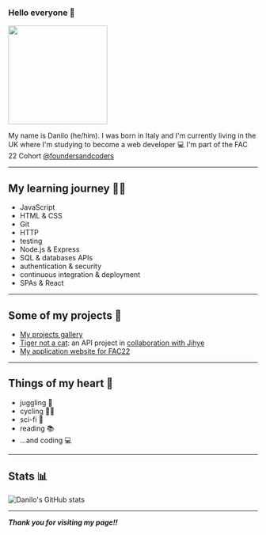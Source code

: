 ### Hello everyone 👋

 <img src="https://media.giphy.com/media/hTUJMB4EzbfO5HoEtH/giphy.gif" width="200">

My name is Danilo (he/him). 
I was born in Italy and I'm currently living in the UK where I'm studying to become a web developer 💻 
I'm part of the FAC 22 Cohort [@foundersandcoders](https://github.com/foundersandcoders) 

---

## My learning journey 👨‍🎓
* JavaScript 
* HTML & CSS 
* Git 
* HTTP 
* testing 
* Node.js & Express 
* SQL & databases APIs 
* authentication & security 
* continuous integration & deployment 
* SPAs & React 

---

## Some of my projects 💾 
* [My projects gallery](https://danilo-cupido.github.io/pre-apprenticeship-projects/)
* [Tiger not a cat](https://fac22.github.io/tiger-not-a-cat/): an API project in [collaboration with Jihye](https://github.com/jijip41)
* [My application website for FAC22](https://danilo-cupido.github.io/FAC22-Application/)

---

## Things of my heart 💖 
* juggling 🤹
* cycling 🚴‍♂️ 
* sci-fi 🤖 
* reading 📚 
* ...and coding 💻 

---
## Stats 📊

![Danilo's GitHub stats](https://github-readme-stats.vercel.app/api?username=danilo-cupido&theme=bear&show_icons=true)


---

**_Thank you for visiting my page!!_**



<!--
**danilo-cupido/danilo-cupido** is a ✨ _special_ ✨ repository because its `README.md` (this file) appears on your GitHub profile.

Here are some ideas to get you started:

- 🔭 I’m currently working on ...
- 🌱 I’m currently learning ...
- 👯 I’m looking to collaborate on ...
- 🤔 I’m looking for help with ...
- 💬 Ask me about ...
- 📫 How to reach me: ...
- 😄 Pronouns: ...
- ⚡ Fun fact: ...
-->
